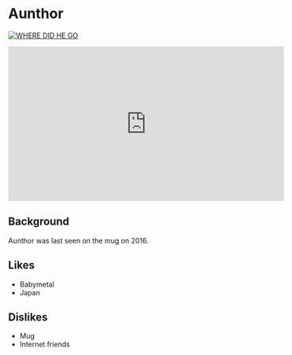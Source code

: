 # Aunthor

[![WHERE DID HE GO](http://img.youtube.com/vi/ee925OTFBCA/0.jpg)](http://www.youtube.com/watch?v=ee925OTFBCA)

<iframe width="560" height="315"
src="https://www.youtube.com/embed/ee925OTFBCA" 
frameborder="0" 
allow="accelerometer; autoplay; encrypted-media; gyroscope; picture-in-picture" 
allowfullscreen></iframe>

## Background

Aunthor was last seen on the mug on 2016.

## Likes

- Babymetal
- Japan

## Dislikes

- Mug
- Internet friends
